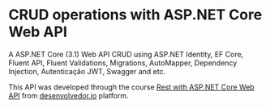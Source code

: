# CRUD operations with ASP.NET Core Web API  

A ASP.NET Core (3.1) Web API CRUD using ASP.NET Identity, EF Core, Fluent API, Fluent Validations, Migrations, AutoMapper, Dependency Injection, Autenticação JWT, Swagger and etc.

This API was developed through the course [Rest with ASP.NET Core Web API](https://desenvolvedor.io/curso-online-rest-com-asp-net-core-webapi) from [desenvolvedor.io](https://desenvolvedor.io) platform.
